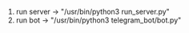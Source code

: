 1. run server -> "/usr/bin/python3 run_server.py"
2. run bot -> "/usr/bin/python3 telegram_bot/bot.py" 



